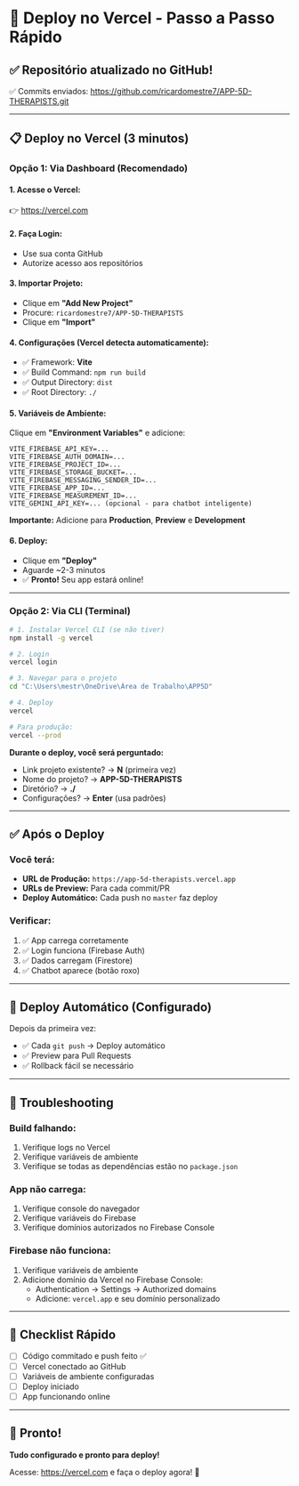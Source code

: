 # 🚀 Deploy no Vercel - Passo a Passo Rápido

## ✅ Repositório atualizado no GitHub!

✅ Commits enviados: https://github.com/ricardomestre7/APP-5D-THERAPISTS.git

---

## 📋 Deploy no Vercel (3 minutos)

### Opção 1: Via Dashboard (Recomendado)

#### 1. Acesse o Vercel:
👉 https://vercel.com

#### 2. Faça Login:
- Use sua conta GitHub
- Autorize acesso aos repositórios

#### 3. Importar Projeto:
- Clique em **"Add New Project"**
- Procure: `ricardomestre7/APP-5D-THERAPISTS`
- Clique em **"Import"**

#### 4. Configurações (Vercel detecta automaticamente):
- ✅ Framework: **Vite**
- ✅ Build Command: `npm run build`
- ✅ Output Directory: `dist`
- ✅ Root Directory: `./`

#### 5. Variáveis de Ambiente:
Clique em **"Environment Variables"** e adicione:

```
VITE_FIREBASE_API_KEY=...
VITE_FIREBASE_AUTH_DOMAIN=...
VITE_FIREBASE_PROJECT_ID=...
VITE_FIREBASE_STORAGE_BUCKET=...
VITE_FIREBASE_MESSAGING_SENDER_ID=...
VITE_FIREBASE_APP_ID=...
VITE_FIREBASE_MEASUREMENT_ID=...
VITE_GEMINI_API_KEY=... (opcional - para chatbot inteligente)
```

**Importante:** Adicione para **Production**, **Preview** e **Development**

#### 6. Deploy:
- Clique em **"Deploy"**
- Aguarde ~2-3 minutos
- ✅ **Pronto!** Seu app estará online!

---

### Opção 2: Via CLI (Terminal)

```bash
# 1. Instalar Vercel CLI (se não tiver)
npm install -g vercel

# 2. Login
vercel login

# 3. Navegar para o projeto
cd "C:\Users\mestr\OneDrive\Área de Trabalho\APP5D"

# 4. Deploy
vercel

# Para produção:
vercel --prod
```

**Durante o deploy, você será perguntado:**
- Link projeto existente? → **N** (primeira vez)
- Nome do projeto? → **APP-5D-THERAPISTS**
- Diretório? → **./**
- Configurações? → **Enter** (usa padrões)

---

## ✅ Após o Deploy

### Você terá:
- **URL de Produção:** `https://app-5d-therapists.vercel.app`
- **URLs de Preview:** Para cada commit/PR
- **Deploy Automático:** Cada push no `master` faz deploy

### Verificar:
1. ✅ App carrega corretamente
2. ✅ Login funciona (Firebase Auth)
3. ✅ Dados carregam (Firestore)
4. ✅ Chatbot aparece (botão roxo)

---

## 🔄 Deploy Automático (Configurado)

Depois da primeira vez:
- ✅ Cada `git push` → Deploy automático
- ✅ Preview para Pull Requests
- ✅ Rollback fácil se necessário

---

## 🐛 Troubleshooting

### Build falhando:
1. Verifique logs no Vercel
2. Verifique variáveis de ambiente
3. Verifique se todas as dependências estão no `package.json`

### App não carrega:
1. Verifique console do navegador
2. Verifique variáveis do Firebase
3. Verifique domínios autorizados no Firebase Console

### Firebase não funciona:
1. Verifique variáveis de ambiente
2. Adicione domínio da Vercel no Firebase Console:
   - Authentication → Settings → Authorized domains
   - Adicione: `vercel.app` e seu domínio personalizado

---

## 📝 Checklist Rápido

- [ ] Código commitado e push feito ✅
- [ ] Vercel conectado ao GitHub
- [ ] Variáveis de ambiente configuradas
- [ ] Deploy iniciado
- [ ] App funcionando online

---

## 🎉 Pronto!

**Tudo configurado e pronto para deploy!**

Acesse: https://vercel.com e faça o deploy agora! 🚀


